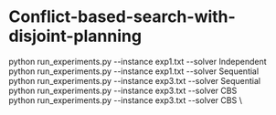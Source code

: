 # Conflict-based-search-with-disjoint-planning
python run_experiments.py --instance exp1.txt --solver Independent \
python run_experiments.py --instance exp1.txt --solver Sequential  \
python run_experiments.py --instance exp3.txt --solver Sequential  \
python run_experiments.py --instance exp3.txt --solver CBS  \
python run_experiments.py --instance exp3.txt --solver CBS  \
